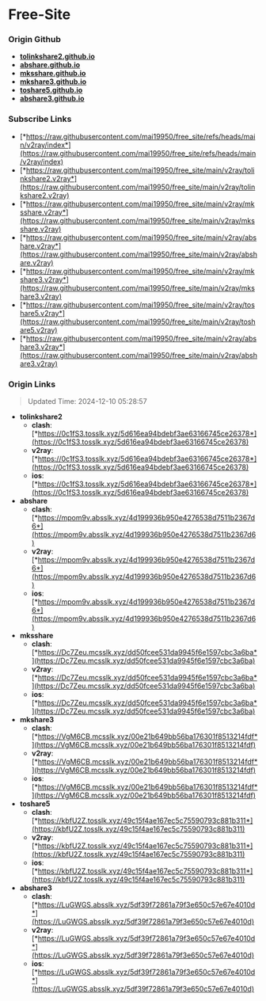 # Free-Site

### Origin Github

- [**tolinkshare2.github.io**](https://github.com/tolinkshare2/tolinkshare2.github.io)
- [**abshare.github.io**](https://github.com/abshare/abshare.github.io)
- [**mksshare.github.io**](https://github.com/mksshare/mksshare.github.io)
- [**mkshare3.github.io**](https://github.com/mkshare3/mkshare3.github.io)
- [**toshare5.github.io**](https://github.com/toshare5/toshare5.github.io)
- [**abshare3.github.io**](https://github.com/abshare3/abshare3.github.io)

### Subscribe Links

- [*https://raw.githubusercontent.com/mai19950/free_site/refs/heads/main/v2ray/index*](https://raw.githubusercontent.com/mai19950/free_site/refs/heads/main/v2ray/index)
- [*https://raw.githubusercontent.com/mai19950/free_site/main/v2ray/tolinkshare2.v2ray*](https://raw.githubusercontent.com/mai19950/free_site/main/v2ray/tolinkshare2.v2ray)
- [*https://raw.githubusercontent.com/mai19950/free_site/main/v2ray/mksshare.v2ray*](https://raw.githubusercontent.com/mai19950/free_site/main/v2ray/mksshare.v2ray)
- [*https://raw.githubusercontent.com/mai19950/free_site/main/v2ray/abshare.v2ray*](https://raw.githubusercontent.com/mai19950/free_site/main/v2ray/abshare.v2ray)
- [*https://raw.githubusercontent.com/mai19950/free_site/main/v2ray/mkshare3.v2ray*](https://raw.githubusercontent.com/mai19950/free_site/main/v2ray/mkshare3.v2ray)
- [*https://raw.githubusercontent.com/mai19950/free_site/main/v2ray/toshare5.v2ray*](https://raw.githubusercontent.com/mai19950/free_site/main/v2ray/toshare5.v2ray)
- [*https://raw.githubusercontent.com/mai19950/free_site/main/v2ray/abshare3.v2ray*](https://raw.githubusercontent.com/mai19950/free_site/main/v2ray/abshare3.v2ray)

### Origin Links

> Updated Time: 2024-12-10 05:28:57

- **tolinkshare2**
  - **clash**: [*https://0c1fS3.tosslk.xyz/5d616ea94bdebf3ae63166745ce26378*](https://0c1fS3.tosslk.xyz/5d616ea94bdebf3ae63166745ce26378)
  - **v2ray**: [*https://0c1fS3.tosslk.xyz/5d616ea94bdebf3ae63166745ce26378*](https://0c1fS3.tosslk.xyz/5d616ea94bdebf3ae63166745ce26378)
  - **ios**: [*https://0c1fS3.tosslk.xyz/5d616ea94bdebf3ae63166745ce26378*](https://0c1fS3.tosslk.xyz/5d616ea94bdebf3ae63166745ce26378)
- **abshare**
  - **clash**: [*https://mpom9v.absslk.xyz/4d199936b950e4276538d7511b2367d6*](https://mpom9v.absslk.xyz/4d199936b950e4276538d7511b2367d6)
  - **v2ray**: [*https://mpom9v.absslk.xyz/4d199936b950e4276538d7511b2367d6*](https://mpom9v.absslk.xyz/4d199936b950e4276538d7511b2367d6)
  - **ios**: [*https://mpom9v.absslk.xyz/4d199936b950e4276538d7511b2367d6*](https://mpom9v.absslk.xyz/4d199936b950e4276538d7511b2367d6)
- **mksshare**
  - **clash**: [*https://Dc7Zeu.mcsslk.xyz/dd50fcee531da9945f6e1597cbc3a6ba*](https://Dc7Zeu.mcsslk.xyz/dd50fcee531da9945f6e1597cbc3a6ba)
  - **v2ray**: [*https://Dc7Zeu.mcsslk.xyz/dd50fcee531da9945f6e1597cbc3a6ba*](https://Dc7Zeu.mcsslk.xyz/dd50fcee531da9945f6e1597cbc3a6ba)
  - **ios**: [*https://Dc7Zeu.mcsslk.xyz/dd50fcee531da9945f6e1597cbc3a6ba*](https://Dc7Zeu.mcsslk.xyz/dd50fcee531da9945f6e1597cbc3a6ba)
- **mkshare3**
  - **clash**: [*https://VgM6CB.mcsslk.xyz/00e21b649bb56ba176301f8513214fdf*](https://VgM6CB.mcsslk.xyz/00e21b649bb56ba176301f8513214fdf)
  - **v2ray**: [*https://VgM6CB.mcsslk.xyz/00e21b649bb56ba176301f8513214fdf*](https://VgM6CB.mcsslk.xyz/00e21b649bb56ba176301f8513214fdf)
  - **ios**: [*https://VgM6CB.mcsslk.xyz/00e21b649bb56ba176301f8513214fdf*](https://VgM6CB.mcsslk.xyz/00e21b649bb56ba176301f8513214fdf)
- **toshare5**
  - **clash**: [*https://kbfU2Z.tosslk.xyz/49c15f4ae167ec5c75590793c881b311*](https://kbfU2Z.tosslk.xyz/49c15f4ae167ec5c75590793c881b311)
  - **v2ray**: [*https://kbfU2Z.tosslk.xyz/49c15f4ae167ec5c75590793c881b311*](https://kbfU2Z.tosslk.xyz/49c15f4ae167ec5c75590793c881b311)
  - **ios**: [*https://kbfU2Z.tosslk.xyz/49c15f4ae167ec5c75590793c881b311*](https://kbfU2Z.tosslk.xyz/49c15f4ae167ec5c75590793c881b311)
- **abshare3**
  - **clash**: [*https://LuGWGS.absslk.xyz/5df39f72861a79f3e650c57e67e4010d*](https://LuGWGS.absslk.xyz/5df39f72861a79f3e650c57e67e4010d)
  - **v2ray**: [*https://LuGWGS.absslk.xyz/5df39f72861a79f3e650c57e67e4010d*](https://LuGWGS.absslk.xyz/5df39f72861a79f3e650c57e67e4010d)
  - **ios**: [*https://LuGWGS.absslk.xyz/5df39f72861a79f3e650c57e67e4010d*](https://LuGWGS.absslk.xyz/5df39f72861a79f3e650c57e67e4010d)
